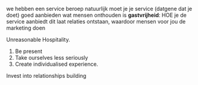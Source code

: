 we hebben een service beroep
natuurlijk moet je je service (datgene dat je doet) goed aanbieden
wat mensen onthouden is **gastvrijheid**: HOE je de service aanbiedt
dit laat relaties ontstaan, waardoor mensen voor jou de marketing doen

Unreasonable Hospitality. 
1. Be present 
2. Take ourselves less seriously 
3. Create individualised experience. 

Invest into relationships building